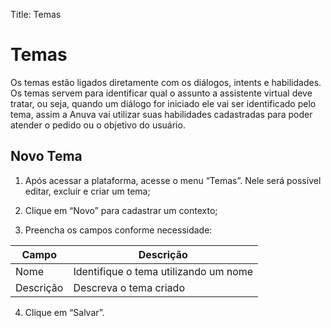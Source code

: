 Title: Temas

# Temas

Os temas estão ligados diretamente com os diálogos, intents e habilidades. Os
temas servem para identificar qual o assunto a assistente virtual deve tratar,
ou seja, quando um diálogo for iniciado ele vai ser identificado pelo tema,
assim a Anuva vai utilizar suas habilidades cadastradas para poder atender o
pedido ou o objetivo do usuário.

## Novo Tema

1.  Após acessar a plataforma, acesse o menu “Temas”. Nele será possível editar,
    excluir e criar um tema;

2.  Clique em “Novo” para cadastrar um contexto;

3.  Preencha os campos conforme necessidade:

|**Campo**|**Descrição**|
|-|-|
|Nome|Identifique o tema utilizando um nome|
|Descrição|Descreva o tema criado|

4.  Clique em “Salvar”.
